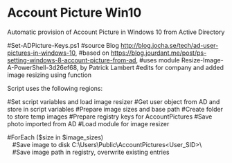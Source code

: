 # Account Picture Win10
Automatic provision of Account Picture in Windows 10 from Active Directory

#Set-ADPicture-Keys.ps1
#source Blog http://blog.jocha.se/tech/ad-user-pictures-in-windows-10, 
#based on https://blog.jourdant.me/post/ps-setting-windows-8-account-picture-from-ad, 
#uses module Resize-Image-A-PowerShell-3d26ef68, by Patrick Lambert
#edits for company and added image resizing using function 


Script uses the following regions: 

#Set script variables and load image resizer 
#Get user object from AD and store in script variables 
#Prepare image sizes and base path
#Create folder to store temp images 
#Prepare registry keys for AccountPictures 
#Save photo imported from AD 
#Load module for image resizer 

#ForEach ($size in $image_sizes)  
   #Save image to disk C:\Users\Public\AccountPictures\<User_SID>\ 
   #Save image path in registry, overwrite existing entries

